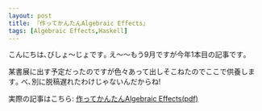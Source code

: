 ```yaml
---
layout: post
title: 『作ってかんたんAlgebraic Effects』
tags: [Algebraic Effects,Haskell]
---
```


こんにちは､びしょ～じょです｡
え～～もう9月ですが今年1本目の記事です｡

某書展に出す予定だったのですが色々あって出しそこねたのでここで供養します｡
べ､別に脱稿遅れたわけじゃないんだからね!

実際の記事はこちら: [作ってかんたんAlgebraic Effects(pdf)]({{BASE_PATH}}/src/2022/09/17/ae-impl/ae-impl.pdf)
